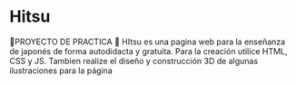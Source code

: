 # Hitsu
🦊PROYECTO DE PRACTICA 🦊 HItsu es una pagina web para la enseñanza de japonés de forma autodidacta y gratuita. Para la creación utilice HTML, CSS y JS. Tambien realize el diseño y construcción 3D de algunas ilustraciones para la página
